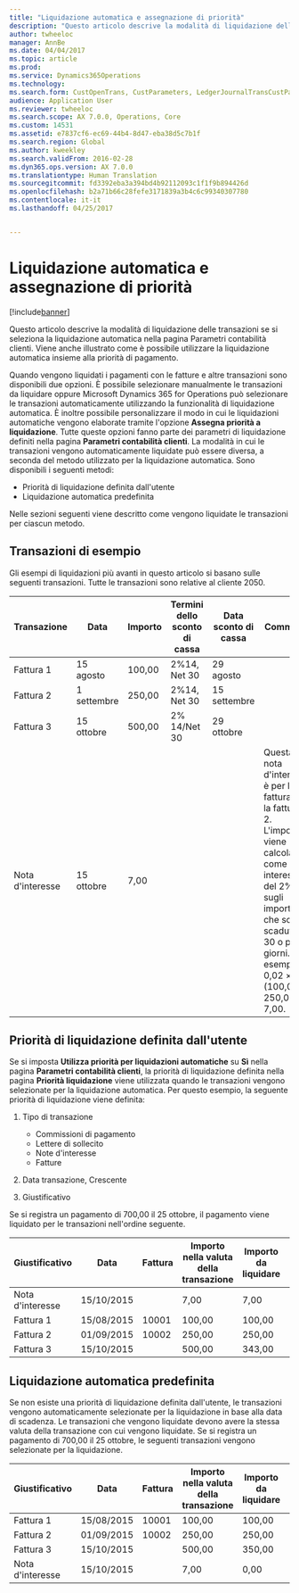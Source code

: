 ```yaml
---
title: "Liquidazione automatica e assegnazione di priorità"
description: "Questo articolo descrive la modalità di liquidazione delle transazioni se si seleziona la liquidazione automatica nella pagina Parametri contabilità clienti. Viene anche illustrato come è possibile utilizzare la liquidazione automatica insieme alla priorità di pagamento."
author: twheeloc
manager: AnnBe
ms.date: 04/04/2017
ms.topic: article
ms.prod: 
ms.service: Dynamics365Operations
ms.technology: 
ms.search.form: CustOpenTrans, CustParameters, LedgerJournalTransCustPaym
audience: Application User
ms.reviewer: twheeloc
ms.search.scope: AX 7.0.0, Operations, Core
ms.custom: 14531
ms.assetid: e7837cf6-ec69-44b4-8d47-eba38d5c7b1f
ms.search.region: Global
ms.author: kweekley
ms.search.validFrom: 2016-02-28
ms.dyn365.ops.version: AX 7.0.0
ms.translationtype: Human Translation
ms.sourcegitcommit: fd3392eba3a394bd4b92112093c1f1f9b894426d
ms.openlocfilehash: b2a71b66c28fefe3171839a3b4c6c99340307780
ms.contentlocale: it-it
ms.lasthandoff: 04/25/2017


---
```


# <a name="automatic-settlement-and-prioritization"></a>Liquidazione automatica e assegnazione di priorità

[!include[banner](../includes/banner.md)]


Questo articolo descrive la modalità di liquidazione delle transazioni se si seleziona la liquidazione automatica nella pagina Parametri contabilità clienti. Viene anche illustrato come è possibile utilizzare la liquidazione automatica insieme alla priorità di pagamento.

Quando vengono liquidati i pagamenti con le fatture e altre transazioni sono disponibili due opzioni. È possibile selezionare manualmente le transazioni da liquidare oppure Microsoft Dynamics 365 for Operations può selezionare le transazioni automaticamente utilizzando la funzionalità di liquidazione automatica. È inoltre possibile personalizzare il modo in cui le liquidazioni automatiche vengono elaborate tramite l'opzione **Assegna priorità a liquidazione**. Tutte queste opzioni fanno parte dei parametri di liquidazione definiti nella pagina **Parametri contabilità clienti**. La modalità in cui le transazioni vengono automaticamente liquidate può essere diversa, a seconda del metodo utilizzato per la liquidazione automatica. Sono disponibili i seguenti metodi:

-   Priorità di liquidazione definita dall'utente
-   Liquidazione automatica predefinita

Nelle sezioni seguenti viene descritto come vengono liquidate le transazioni per ciascun metodo.

## <a name="example-transactions"></a>Transazioni di esempio
Gli esempi di liquidazioni più avanti in questo articolo si basano sulle seguenti transazioni. Tutte le transazioni sono relative al cliente 2050.

| Transazione   | Data        | Importo | Termini dello sconto di cassa | Data sconto di cassa | Commenti                                                                                                                                                                                      |
|---------------|-------------|--------|---------------------|--------------------|-----------------------------------------------------------------------------------------------------------------------------------------------------------------------------------------------|
| Fattura 1     | 15 agosto   | 100,00 | 2%14, Net 30        | 29 agosto          |                                                                                                                                                                                               |
| Fattura 2     | 1 settembre | 250,00 | 2%14, Net 30        | 15 settembre       |                                                                                                                                                                                               |
| Fattura 3     | 15 ottobre  | 500,00 | 2% 14/Net 30        | 29 ottobre         |                                                                                                                                                                                               |
| Nota d'interesse | 15 ottobre  | 7,00   |                     |                    | Questa nota d'interesse è per la fattura 1 e la fattura 2. L'importo viene calcolato come interesse del 2% sugli importi che sono scaduti da 30 o più giorni. Ad esempio, 0,02 × (100,00 + 250,00) = 7,00. |

## <a name="userdefined-settlement-priority"></a>Priorità di liquidazione definita dall'utente
Se si imposta **Utilizza priorità per liquidazioni automatiche** su **Sì** nella pagina **Parametri contabilità clienti**, la priorità di liquidazione definita nella pagina **Priorità liquidazione** viene utilizzata quando le transazioni vengono selezionate per la liquidazione automatica. Per questo esempio, la seguente priorità di liquidazione viene definita:

1.  Tipo di transazione
    -   Commissioni di pagamento
    -   Lettere di sollecito
    -   Note d'interesse
    -   Fatture

2.  Data transazione, Crescente
3.  Giustificativo

Se si registra un pagamento di 700,00 il 25 ottobre, il pagamento viene liquidato per le transazioni nell'ordine seguente.

| Giustificativo       | Data       | Fattura | Importo nella valuta della transazione | Importo da liquidare | Saldo | Valuta |
|---------------|------------|---------|--------------------------------|------------------|---------|----------|
| Nota d'interesse | 15/10/2015 |         | 7,00                           | 7,00             | 0,00    | GBP      |
| Fattura 1     | 15/08/2015  | 10001   | 100,00                         | 100,00           | 0,00    | GBP      |
| Fattura 2     | 01/09/2015   | 10002   | 250,00                         | 250,00           | 0,00    | GBP      |
| Fattura 3     | 15/10/2015 |         | 500,00                         | 343,00           | 157,00  | GBP      |

## <a name="default-automatic-settlement"></a>Liquidazione automatica predefinita
Se non esiste una priorità di liquidazione definita dall'utente, le transazioni vengono automaticamente selezionate per la liquidazione in base alla data di scadenza. Le transazioni che vengono liquidate devono avere la stessa valuta della transazione con cui vengono liquidate. Se si registra un pagamento di 700,00 il 25 ottobre, le seguenti transazioni vengono selezionate per la liquidazione.

| Giustificativo       | Data       | Fattura | Importo nella valuta della transazione | Importo da liquidare | Saldo | Valuta |
|---------------|------------|---------|--------------------------------|------------------|---------|----------|
| Fattura 1     | 15/08/2015  | 10001   | 100,00                         | 100,00           | 0,00    | GBP      |
| Fattura 2     | 01/09/2015   | 10002   | 250,00                         | 250,00           | 0,00    | GBP      |
| Fattura 3     | 15/10/2015 |         | 500,00                         | 350,00           | 150,00  | GBP      |
| Nota d'interesse | 15/10/2015 |         | 7,00                           | 0,00             | 0,00    | GBP      |






